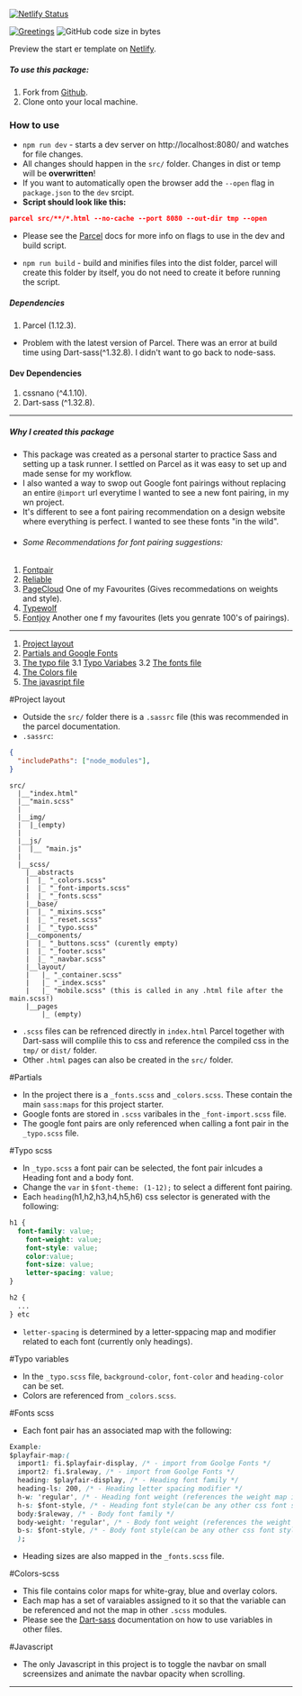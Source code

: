 [![Netlify Status](https://api.netlify.com/api/v1/badges/77d48bb7-8568-49db-9a3a-a61af69863f6/deploy-status)](https://app.netlify.com/sites/vigorous-hypatia-24a37c/deploys)

[![Greetings](https://github.com/AltusJVR/parcel-starter/actions/workflows/greetings.yml/badge.svg)](https://github.com/AltusJVR/parcel-starter/actions/workflows/greetings.yml)
![GitHub code size in bytes](https://img.shields.io/github/languages/code-size/AltusJVR/parcel-starter?color=Green&style=plastic)


Preview the start er template on [Netlify](https://parcel-scss-practice.netlify.app/). 

##### To use this package:
1. Fork from [Github](https://github.com/AltusJVR/parcel-starter).
2. Clone onto your local machine. 
### How to use
- `npm run dev` - starts a dev server on http://localhost:8080/ and watches for file changes. 
- All changes should happen in the `src/` folder. Changes in dist or temp will be **overwritten**!
- If you want to automatically open the browser add the `--open` flag in `package.json` to the `dev` srcipt. 
 - **Script should look like this:**
```json
parcel src/**/*.html --no-cache --port 8080 --out-dir tmp --open
```
- Please see the [Parcel](https://parceljs.org/) docs for more info on flags to use in the dev and build script.

-  `npm run build` - build and minifies files into the dist folder, parcel will create this folder by itself, you do not need to create it before running the script.
 ##### Dependencies
 1. Parcel (1.12.3).
  - Problem with the latest version of Parcel. There was an error at build time using Dart-sass(^1.32.8). I didn't want to go back to node-sass. 
 #### Dev Dependencies 

 1. cssnano (^4.1.10).
 2. Dart-sass (^1.32.8).

----------
##### Why I created this package
- This package was created as a personal starter to practice Sass and setting up a task runner. I settled on Parcel as it was easy to set up and made sense for my workflow. 
- I also wanted a way to swop out Google font pairings without replacing an entire `@import` url everytime I wanted to see a new font pairing, in my wn project. 
- It's different to see a font pairing recommendation on a design website where everything is perfect. I wanted to see these fonts "in the wild".
-  ###### Some Recommendations for font pairing suggestions: 
1. [Fontpair](https://www.fontpair.co/)
2. [Reliable](https://www.reliablepsd.com/ultimate-google-font-pairings/)
3. [PageCloud](https://www.pagecloud.com/blog/best-google-fonts-pairings) One of my Favourites (Gives recommedations on weights and style).
4. [Typewolf](https://www.typewolf.com/)
5. [Fontjoy](https://fontjoy.com/) Another one f my favourites (lets you genrate 100's of pairings).

----------

1. [Project layout](#project-layout)
2. [Partials and Google Fonts](#partials)
3. [The typo file](#typo-scss)
3.1 [Typo Variabes](#typo-variables)
3.2 [The fonts file](#fonts-scss)
4. [The Colors file](#colors-scss)
5. [The javasript file](#javascript) 




#Project layout
- Outside the `src/` folder there is a `.sassrc` file (this was recommended in the parcel documentation. 
- `.sassrc`:
```json
{
  "includePaths": ["node_modules"],  
}
```
```
src/
  |__"index.html"
  |__"main.scss"
  |
  |__img/
  |  |_(empty)
  |
  |__js/
  |  |__ "main.js"
  |
  |__scss/
    |__abstracts
    |  |_ "_colors.scss"
    |  |_ "_font-imports.scss"
    |  |_ "_fonts.scss"
    |__base/
    |  |_ "_mixins.scss"
    |  |_ "_reset.scss"
    |  |_ "_typo.scss"
    |__components/
    |  |_ "_buttons.scss" (curently empty)
    |  |_ "_footer.scss"
    |  |_ "_navbar.scss"
    |__layout/
    |   |_ "_container.scss"
    |   |_ "_index.scss"
    |   |_ "mobile.scss" (this is called in any .html file after the main.scss!)
    |__pages
        |_ (empty)
```  
- `.scss` files can be refrenced directly in `index.html` Parcel together with Dart-sass will complile this to css and reference the compiled css in the `tmp/` or `dist/` folder.
- Other `.html` pages can also be created in the `src/` folder. 

#Partials 
- In the project there is a `_fonts.scss` and `_colors.scss`. These contain the main `sass:maps` for this project starter. 
- Google fonts are stored in `.scss` varibales in the `_font-import.scss` file. 
- The google font pairs are only referenced when calling a font pair in the `_typo.scss` file. 

#Typo scss 
- In `_typo.scss` a font pair can be selected, the font pair inlcudes a Heading font and a body font. 
- Change the `var` in `$font-theme: (1-12);` to select a different font pairing.   
- Each `heading`(h1,h2,h3,h4,h5,h6) css selector is generated with the following:
```css
h1 {
  font-family: value;
    font-weight: value;
    font-style: value;
    color:value;
    font-size: value;
    letter-spacing: value;
}

h2 {
  ...
} etc
```
- `letter-spacing` is determined by a letter-sppacing map and modifier related to each font (currently only headings). 

#Typo variables 
- In the `_typo.scss` file, `background-color`, `font-color` and `heading-color` can be set. 
- Colors are referenced from `_colors.scss`. 

#Fonts scss
- Each font pair has an associated map with the following: 
```css
Example:
$playfair-map:(
  import1: fi.$playfair-display, /* - import from Goolge Fonts */
  import2: fi.$raleway, /* - import from Goolge Fonts */
  heading: $playfair-display, /* - Heading font family */
  heading-ls: 200, /* - Heading letter spacing modifier */
  h-w: 'regular', /* - Heading font weight (references the weight map in __fonts.scss) */
  h-s: $font-style, /* - Heading font style(can be any other css font style) */
  body:$raleway, /* - Body font family */
  body-weight: 'regular', /* - Body font weight (references the weight map in __fonts.scss) */
  b-s: $font-style, /* - Body font style(can be any other css font style) */
  );
```
- Heading sizes are also mapped in the `_fonts.scss` file.

#Colors-scss
- This file contains color maps for white-gray, blue and overlay colors.
- Each map has a set of varaiables assigned to it so that the variable can be referenced and not the map in other `.scss` modules. 
- Please see the [Dart-sass](https://sass-lang.com/) documentation on how to use variables in other files. 

#Javascript 
- The only Javascript in this project is to toggle the navbar on small screensizes and animate the navbar opacity when scrolling. 

----------